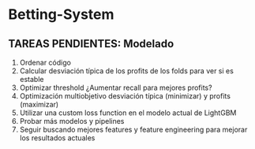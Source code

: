 # Betting-System
## TAREAS PENDIENTES: Modelado
1. Ordenar código
2. Calcular desviación típica de los profits de los folds para ver si es estable
3. Optimizar threshold ¿Aumentar recall para mejores profits?
4. Optimización multiobjetivo desviación típica (minimizar) y profits (maximizar)
5. Utilizar una custom loss function en el modelo actual de LightGBM
6. Probar más modelos y pipelines
7. Seguir buscando mejores features y feature engineering para mejorar los resultados actuales
